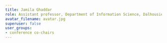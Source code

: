 ```yaml
---
title: Jamila Ghaddar
role: Assistant professor, Department of Information Science, Dalhousie University
avatar_filename: avatar.jpg
superuser: false
user_groups:
- conference co-chairs
---
```

